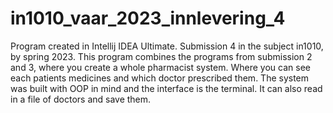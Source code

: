 # in1010_vaar_2023_innlevering_4
Program created in Intellij IDEA Ultimate. Submission 4 in the subject in1010, by spring 2023. This program combines the programs from submission 2 and 3, where you create a whole pharmacist system. Where you can see each patients medicines and which doctor prescribed them. The system was built with OOP in mind and the interface is the terminal. It can also read in a file of doctors and save them.
